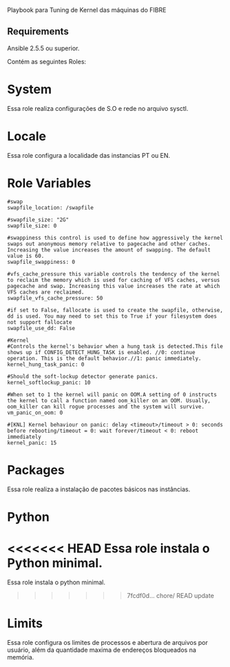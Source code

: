 Playbook para Tuning de Kernel das máquinas do FIBRE

Requirements
------------

Ansible 2.5.5 ou superior.


Contém as seguintes Roles:

System
=========
Essa role realiza configurações de S.O e rede no arquivo sysctl.

Locale
=========
Essa role configura a localidade das instancias PT ou EN.


Role Variables
=========
    

    #swap
    swapfile_location: /swapfile

    #swapfile_size: "2G"
    swapfile_size: 0

    #swappiness this control is used to define how aggressively the kernel swaps out anonymous memory relative to pagecache and other caches. Increasing the value increases the amount of swapping. The default value is 60.
    swapfile_swappiness: 0

    #vfs_cache_pressure this variable controls the tendency of the kernel to reclaim the memory which is used for caching of VFS caches, versus pagecache and swap. Increasing this value increases the rate at which VFS caches are reclaimed.
    swapfile_vfs_cache_pressure: 50

    #if set to False, fallocate is used to create the swapfile, otherwise, dd is used. You may need to set this to True if your filesystem does not support fallocate
    swapfile_use_dd: False

    #Kernel
    #Controls the kernel's behavior when a hung task is detected.This file shows up if CONFIG_DETECT_HUNG_TASK is enabled. //0: continue operation. This is the default behavior.//1: panic immediately.
    kernel_hung_task_panic: 0

    #Should the soft-lockup detector generate panics.
    kernel_softlockup_panic: 10

    #When set to 1 the kernel will panic on OOM.A setting of 0 instructs the kernel to call a function named oom_killer on an OOM. Usually, oom_killer can kill rogue processes and the system will survive.
    vm_panic_on_oom: 0

    #[KNL] Kernel behaviour on panic: delay <timeout>/timeout > 0: seconds before rebooting/timeout = 0: wait forever/timeout < 0: reboot immediately
    kernel_panic: 15


Packages
=========
Essa role realiza a instalação de pacotes básicos nas instâncias.


Python
=========
<<<<<<< HEAD
Essa role instala o Python minimal.
=======
Essa role instala o python minimal.
>>>>>>> 7fcdf0d... chore/ READ update


Limits
=========
Essa role configura os limites de processos e abertura de arquivos por usuário, além da quantidade maxima de endereços bloqueados na memória.
